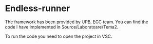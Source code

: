 # Endless-runner

The framework has been provided by UPB, EGC team.
You can find the code I have implemented in Source/Laboratoare/Tema2.

To run the code you need to open the project in VSC.
